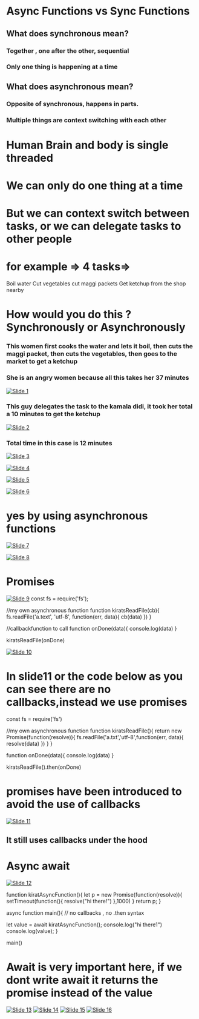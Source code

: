# Async Functions vs Sync Functions

## What does synchronous mean?

### Together , one after the other, sequential

### Only one thing is happening at a time

## What does asynchronous mean?

### Opposite of synchronous, happens in parts.

### Multiple things are context switching with each other

# Human Brain and body is single threaded

# We can only do one thing at a time

# But we can context switch between tasks, or we can delegate tasks to other people

# for example => 4 tasks=>

Boil water
Cut vegetables
cut maggi packets
Get ketchup from the shop nearby

# How would you do this ? Synchronously or Asynchronously

### This women first cooks the water and lets it boil, then cuts the maggi packet, then cuts the vegetables, then goes to the market to get a ketchup

### She is an angry women because all this takes her 37 minutes

[![Slide 1](./Images/Slide1.png)](./Images/Slide1.png)

### This guy delegates the task to the kamala didi, it took her total a 10 minutes to get the ketchup

[![Slide 2](./Images/Slide2.png)](./Images/Slide2.png)

### Total time in this case is 12 minutes

[![Slide 3](./Images/Slide3.png)](./Images/Slide3.png)

[![Slide 4](./Images/Slide4.png)](./Images/Slide4.png)

[![Slide 5](./Images/Slide5.png)](./Images/Slide5.png)

[![Slide 6](./Images/Slide6.png)](./Images/Slide6.png)

# yes by using asynchronous functions

[![Slide 7](./Images/Slide7.png)](./Images/Slide7.png)

[![Slide 8](./Images/Slide8.png)](./Images/Slide8.png)

# Promises

[![Slide 9](./Images/Slide9.png)](./Images/Slide9.png)
const fs = require('fs');

//my own asynchronous function
function kiratsReadFile(cb){
fs.readFile('a.text', 'utf-8', function(err, data){
cb(data)
})
}

//callbackfunction to call
function onDone(data){
console.log(data)
}

kiratsReadFile(onDone)

[![Slide 10](./Images/Slide10.png)](./Images/Slide10.png)

# In slide11 or the code below as you can see there are no callbacks,instead we use promises

const fs = require('fs')

//my own asynchronous function
function kiratsReadFile(){
return new Promise(function(resolve)){
fs.readFile('a.txt','utf-8',function(err, data){
resolve(data)
})
}
}

function onDone(data){
console.log(data)
}

kiratsReadFile().then(onDone)

# promises have been introduced to avoid the use of callbacks

[![Slide 11](./Images/Slide11.png)](./Images/Slide11.png)

## It still uses callbacks under the hood

# Async await

[![Slide 12](./Images/Slide12.png)](./Images/Slide12.png)

function kiratAsyncFunction(){
let p = new Promise(function(resolve)){
setTimeout(function(){
resolve("hi there!")
},1000)
}
return p;
}

async function main(){
// no callbacks , no .then syntax

let value = await kiratAsyncFunction();
console.log("hi there1")
console.log(value);
}

main()

# Await is very important here, if we dont write await it returns the promise instead of the value

[![Slide 13](./Images/Slide13.png)](./Images/Slide13.png)
[![Slide 14](./Images/Slide14.png)](./Images/Slide14.png)
[![Slide 15](./Images/Slide15.png)](./Images/Slide15.png)
[![Slide 16](./Images/Slide16.png)](./Images/Slide16.png)
